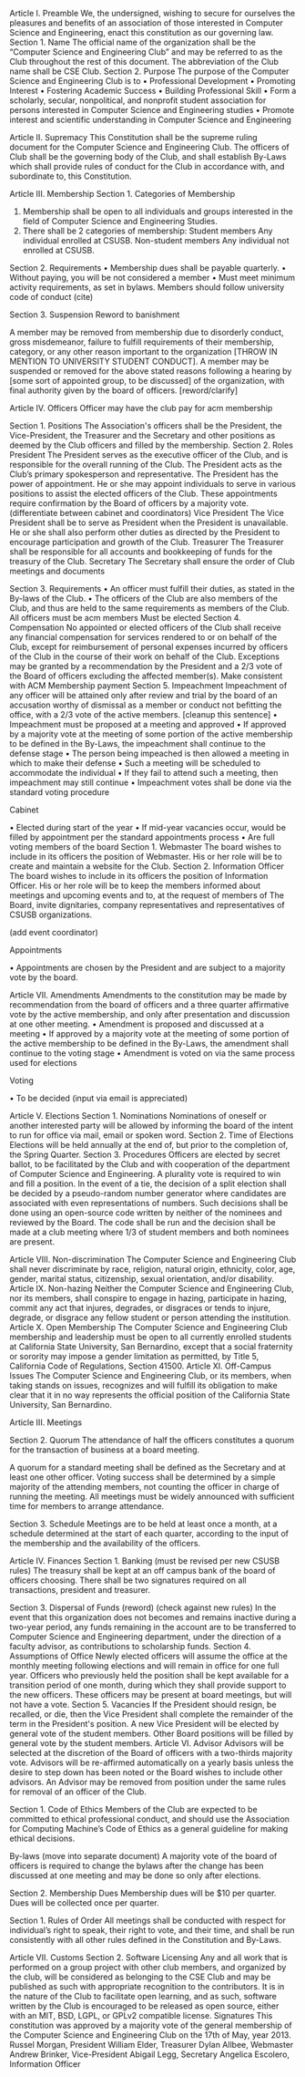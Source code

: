 


Article I. Preamble
We, the undersigned, wishing to secure for ourselves the pleasures and benefits of an association of those
interested in Computer Science and Engineering, enact this constitution as our governing law.
Section 1. Name
The official name of the organization shall be the “Computer Science and Engineering Club” and may be
referred to as the Club throughout the rest of this document. The abbreviation of the Club name shall be
CSE Club.
Section 2. Purpose
The purpose of the Computer Science and Engineering Club is to
•	Professional Development
•	Promoting Interest
•	Fostering Academic Success
•	Building Professional Skill
• Form a scholarly, secular, nonpolitical, and nonprofit student association for persons interested in Computer
Science and Engineering studies
• Promote interest and scientific understanding in Computer Science and Engineering

Article II. Supremacy
This Constitution shall be the supreme ruling document for the Computer Science and Engineering Club.
The officers of Club shall be the governing body of the Club, and shall establish By-Laws which shall
provide rules of conduct for the Club in accordance with, and subordinate to, this Constitution.

Article III. Membership
Section 1. Categories of Membership
1. Membership shall be open to all individuals and groups interested in the field of Computer Science
and Engineering Studies.
2. There shall be 2 categories of membership:
Student members
Any individual enrolled at CSUSB.
Non-student members
Any individual not enrolled at CSUSB.

Section 2. Requirements
• Membership dues shall be payable quarterly.
• Without paying, you will be not considered a member
• Must meet minimum activity requirements, as set in bylaws.
Members should follow university code of conduct (cite)

Section 3. Suspension
Reword to banishment 

A member may be removed from membership due to disorderly conduct, gross misdemeanor, failure to
fulfill requirements of their membership, category, or any other reason important to the organization [THROW IN MENTION TO UNIVERSITY STUDENT CONDUCT]. A
member may be suspended or removed for the above stated reasons following a hearing by [some sort of appointed group, to be discussed] 
of the organization, with final authority given by the board of officers. [reword/clarify]



Article IV. Officers
Officer may have the club pay for acm membership

Section 1. Positions
The Association's officers shall be the President, the Vice-President, the Treasurer and the Secretary and
other positions as deemed by the Club officers and filled by the membership.
Section 2. Roles
President
The President serves as the executive officer of the Club, and is responsible for the overall running
of the Club. The President acts as the Club’s primary spokesperson and representative.
The President has the power of appointment. He or she may appoint individuals to serve in various
positions to assist the elected officers of the Club. These appointments require confirmation by the
Board of officers by a majority vote. (differentiate between cabinet and coordinators)
Vice President
The Vice President shall be to serve as President when the President is unavailable. He or she shall
also perform other duties as directed by the President to encourage participation and growth of the
Club.
Treasurer
The Treasurer shall be responsible for all accounts and bookkeeping of funds for the treasury of the
Club.
Secretary
The Secretary shall ensure the order of Club meetings and documents

Section 3. Requirements
• An officer must fulfill their duties, as stated in the By-laws of the Club.
• The officers of the Club are also members of the Club, and thus are held to the same requirements as
members of the Club.
All officers must be acm members
Must be elected
Section 4. Compensation
No appointed or elected officers of the Club shall receive any financial compensation for services rendered
to or on behalf of the Club, except for reimbursement of personal expenses incurred by officers of the Club
in the course of their work on behalf of the Club. Exceptions may be granted by a recommendation by the
President and a 2/3 vote of the Board of officers excluding the affected member(s).
Make consistent with ACM Membership payment
Section 5. Impeachment
Impeachment of any officer will be attained only after review and trial by the board of an accusation worthy
of dismissal as a member or conduct not befitting the office, with a 2/3 vote of the active members.
[cleanup this sentence]
•	Impeachment must be proposed at a meeting and approved 
•	If approved by a majority vote at the meeting of some portion of the active membership to be defined in the By-Laws, the impeachment shall continue to the defense stage
•	The person being impeached is then allowed a meeting in which to make their defense
•	Such a meeting will be scheduled to accommodate the individual
•	If they fail to attend such a meeting, then impeachment may still continue
•	Impeachment votes shall be done via the standard voting procedure

Cabinet

•	Elected during start of the year
•	If mid-year vacancies occur, would be filled by appointment per the standard appointments process
•	Are full voting members of the board
Section 1. Webmaster
The board wishes to include in its officers the position of Webmaster. His or her role will be to create and
maintain a website for the Club.
Section 2. Information Officer
The board wishes to include in its officers the position of Information Officer. His or her role will be to
keep the members informed about meetings and upcoming events and to, at the request of members of The
Board, invite dignitaries, company representatives and representatives of CSUSB organizations.

(add event coordinator)

Appointments

•	Appointments are chosen by the President and are subject to a majority vote by the board.

Article VII. Amendments
Amendments to the constitution may be made by recommendation from the board of officers and a three
quarter affirmative vote by the active membership, and only after presentation and discussion at one other meeting.
•	Amendment is proposed and discussed at a meeting
•	If approved by a majority vote at the meeting of some portion of the active membership to be defined in the By-Laws, the amendment shall continue to the voting stage
•	Amendment is voted on via the same process used for elections

Voting

•	To be decided (input via email is appreciated)

Article V. Elections
Section 1. Nominations
Nominations of oneself or another interested party will be allowed by informing the board of the intent to
run for office via mail, email or spoken word.
Section 2. Time of Elections
Elections will be held annually at the end of, but prior to the completion of, the Spring Quarter.
Section 3. Procedures
Officers are elected by secret ballot, to be facilitated by the Club and with cooperation of the department of
Computer Science and Engineering. A plurality vote is required to win and fill a position.
In the event of a tie, the decision of a split election shall be decided by a pseudo-random number generator
where candidates are associated with even representations of numbers. Such decisions shall be done using
an open-source code written by neither of the nominees and reviewed by the Board. The code shall be run
and the decision shall be made at a club meeting where 1/3 of student members and both nominees are
present.



Article VIII. Non-discrimination
The Computer Science and Engineering Club shall never discriminate by race, religion, natural origin,
ethnicity, color, age, gender, marital status, citizenship, sexual orientation, and/or disability.
Article IX. Non-hazing
Neither the Computer Science and Engineering Club, nor its members, shall conspire to engage in hazing,
participate in hazing, commit any act that injures, degrades, or disgraces or tends to injure, degrade, or
disgrace any fellow student or person attending the institution.
Article X. Open Membership
The Computer Science and Engineering Club membership and leadership must be open to all currently
enrolled students at California State University, San Bernardino, except that a social fraternity or sorority
may impose a gender limitation as permitted, by Title 5, California Code of Regulations, Section 41500.
Article XI. Off-Campus Issues
The Computer Science and Engineering Club, or its members, when taking stands on issues, recognizes and
will fulfill its obligation to make clear that it in no way represents the official position of the California
State University, San Bernardino.

Article III. Meetings

Section 2. Quorum
The attendance of half the officers constitutes a quorum for the transaction of business at a board meeting.

A quorum for a standard meeting shall be defined as the Secretary and at least one other officer. Voting success shall be determined by a simple majority of the attending members, not counting the officer in charge of running the meeting. All meetings must be widely announced with sufficient time for members to arrange attendance.

Section 3. Schedule
Meetings are to be held at least once a month, at a schedule determined at the start of each quarter, according to the input of the membership and the availability of the officers.

Article IV. Finances
Section 1. Banking (must be revised per new CSUSB rules)
The treasury shall be kept at an off campus bank of the board of officers choosing. There shall be two
signatures required on all transactions, president and treasurer.

Section 3. Dispersal of Funds (reword) (check against new rules)
In the event that this organization does not becomes and remains inactive during a two-year period, any
funds remaining in the account are to be transferred to Computer Science and Engineering department,
under the direction of a faculty advisor, as contributions to scholarship funds.
Section 4. Assumptions of Office
Newly elected officers will assume the office at the monthly meeting following elections and will remain in
office for one full year. Officers who previously held the position shall be kept available for a transition period of one month, during which they shall provide support to the new officers. These officers may be present at board meetings, but will not have a vote.
Section 5. Vacancies
If the President should resign, be recalled, or die, then the Vice President shall complete the remainder of
the term in the President's position. A new Vice President will be elected by general vote of the student
members. Other Board positions will be filled by general vote by the student members.
Article VI. Advisor
Advisors will be selected at the discretion of the Board of officers with a two-thirds majority vote. Advisors
will be re-affirmed automatically on a yearly basis unless the desire to step down has been noted or the
Board wishes to include other advisors. An Advisor may be removed from position under the same rules for
removal of an officer of the Club.


Section 1. Code of Ethics
Members of the Club are expected to be committed to ethical professional conduct, and should use the
Association for Computing Machine’s Code of Ethics as a general guideline for making ethical decisions.



By-laws (move into separate document)
A majority vote of the board of officers is required to change the bylaws after the change has been discussed
at one meeting and may be done so only after elections.


Section 2. Membership Dues
Membership dues will be $10 per quarter. Dues will be collected once per quarter.


Section 1. Rules of Order
All meetings shall be conducted with respect for individual’s right to speak, their right to vote, and their time, and shall be run consistently with all other rules defined in the Constitution and By-Laws.



Article VII. Customs
Section 2. Software Licensing
Any and all work that is performed on a group project with other club members, and organized by the club,
will be considered as belonging to the CSE Club and may be published as such with appropriate recognition
to the contributors.
It is in the nature of the Club to facilitate open learning, and as such, software written by the Club is
encouraged to be released as open source, either with an MIT, BSD, LGPL, or GPLv2 compatible license.
Signatures
This constitution was approved by a majority vote of the general membership of the Computer Science and
Engineering Club on the 17th of May, year 2013.
Russel Morgan, President
William Elder, Treasurer
Dylan Allbee, Webmaster
Andrew Brinker, Vice-President
Abigail Legg, Secretary
Angelica Escolero, Information Officer

